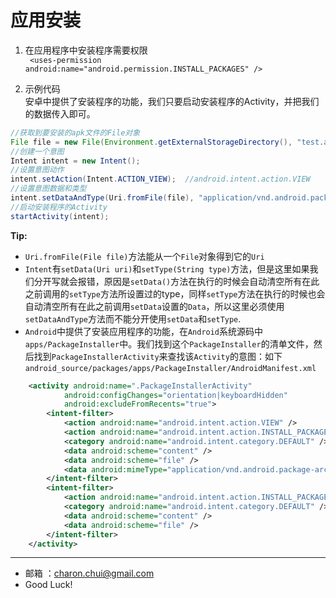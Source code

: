 应用安装
====

1. 在应用程序中安装程序需要权限   
   ` <uses-permission android:name="android.permission.INSTALL_PACKAGES" />`

2. 示例代码   
    安卓中提供了安装程序的功能，我们只要启动安装程序的Activity，并把我们的数据传入即可。
```java
//获取到要安装的apk文件的File对象
File file = new File(Environment.getExternalStorageDirectory(), "test.apk");
//创建一个意图
Intent intent = new Intent();
//设置意图动作
intent.setAction(Intent.ACTION_VIEW);  //android.intent.action.VIEW
//设置意图数据和类型
intent.setDataAndType(Uri.fromFile(file), "application/vnd.android.package-archive");
//启动安装程序的Activity
startActivity(intent);
```

**Tip:**   
- `Uri.fromFile(File file)`方法能从一个`File`对象得到它的`Uri`  
- `Intent`有`setData(Uri uri)`和`setType(String type)`方法，但是这里如果我们分开写就会报错，原因是`setData()`方法在执行的时候会自动清空所有在此之前调用的`setType`方法所设置过的type，同样`setType`方法在执行的时候也会自动清空所有在此之前调用`setData`设置的`Data`，所以这里必须使用`setDataAndType`方法而不能分开使用`setData`和`setType`.
- `Android`中提供了安装应用程序的功能，在`Android`系统源码中`apps/PackageInstaller`中。我们找到这个`PackageInstaller`的清单文件，然后找到`PackageInstallerActivity`来查找该`Activity`的意图：如下
`android_source/packages/apps/PackageInstaller/AndroidManifest.xml`
```xml
    <activity android:name=".PackageInstallerActivity"
            android:configChanges="orientation|keyboardHidden"
            android:excludeFromRecents="true">
        <intent-filter>
            <action android:name="android.intent.action.VIEW" />
            <action android:name="android.intent.action.INSTALL_PACKAGE" />
            <category android:name="android.intent.category.DEFAULT" />
            <data android:scheme="content" />
            <data android:scheme="file" />
            <data android:mimeType="application/vnd.android.package-archive"/>
        </intent-filter>
        <intent-filter>
            <action android:name="android.intent.action.INSTALL_PACKAGE" />
            <category android:name="android.intent.category.DEFAULT" />
            <data android:scheme="content" />
            <data android:scheme="file" />
        </intent-filter>
    </activity>
```

-----

- 邮箱 ：charon.chui@gmail.com  
- Good Luck! 